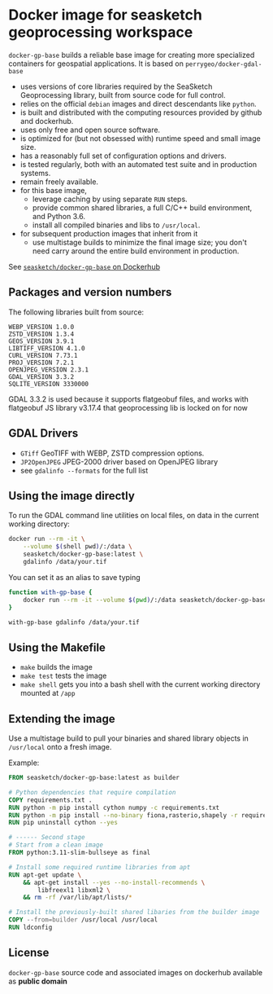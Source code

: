 # Docker image for seasketch geoprocessing workspace

`docker-gp-base` builds a reliable base image for creating more specialized containers for geospatial applications.  It is based on `perrygeo/docker-gdal-base`

- uses versions of core libraries required by the SeaSketch Geoprocessing library, built from source code for full control.
- relies on the official `debian` images and direct descendants like `python`.
- is built and distributed with the computing resources provided by github and dockerhub.
- uses only free and open source software.
- is optimized for (but not obsessed with) runtime speed and small image size.
- has a reasonably full set of configuration options and drivers.
- is tested regularly, both with an automated test suite and in production systems.
- remain freely available.
- for this base image,
  - leverage caching by using separate `RUN` steps.
  - provide common shared libraries, a full C/C++ build environment, and Python 3.6.
  - install all compiled binaries and libs to `/usr/local`.
- for subsequent production images that inherit from it
  - use multistage builds to minimize the final image size; you don't need carry around the entire build environment in production.

See [`seasketch/docker-gp-base` on Dockerhub](https://hub.docker.com/r/seasketch/docker-gp-base)

## Packages and version numbers

The following libraries built from source:

```
WEBP_VERSION 1.0.0
ZSTD_VERSION 1.3.4
GEOS_VERSION 3.9.1
LIBTIFF_VERSION 4.1.0
CURL_VERSION 7.73.1
PROJ_VERSION 7.2.1
OPENJPEG_VERSION 2.3.1
GDAL_VERSION 3.3.2
SQLITE_VERSION 3330000
```

GDAL 3.3.2 is used because it supports flatgeobuf files, and works with flatgeobuf JS library v3.17.4 that geoprocessing lib is locked on for now

## GDAL Drivers

- `GTiff` GeoTIFF with WEBP, ZSTD compression options.
- `JP2OpenJPEG` JPEG-2000 driver based on OpenJPEG library
- see `gdalinfo --formats` for the full list

## Using the image directly

To run the GDAL command line utilities on local files, on data in the current working directory:

```bash
docker run --rm -it \
    --volume $(shell pwd)/:/data \
    seasketch/docker-gp-base:latest \
    gdalinfo /data/your.tif
```

You can set it as an alias to save typing

```bash
function with-gp-base {
    docker run --rm -it --volume $(pwd)/:/data seasketch/docker-gp-base:latest "$@"
}

with-gp-base gdalinfo /data/your.tif
```

## Using the Makefile

- `make` builds the image
- `make test` tests the image
- `make shell` gets you into a bash shell with the current working directory mounted at `/app`

## Extending the image

Use a multistage build to pull your binaries and shared library objects in `/usr/local` onto a fresh image.

Example:

```Dockerfile
FROM seasketch/docker-gp-base:latest as builder

# Python dependencies that require compilation
COPY requirements.txt .
RUN python -m pip install cython numpy -c requirements.txt
RUN python -m pip install --no-binary fiona,rasterio,shapely -r requirements.txt
RUN pip uninstall cython --yes

# ------ Second stage
# Start from a clean image
FROM python:3.11-slim-bullseye as final

# Install some required runtime libraries from apt
RUN apt-get update \
    && apt-get install --yes --no-install-recommends \
        libfreexl1 libxml2 \
    && rm -rf /var/lib/apt/lists/*

# Install the previously-built shared libaries from the builder image
COPY --from=builder /usr/local /usr/local
RUN ldconfig
```

## License

`docker-gp-base` source code and associated images on dockerhub available as **public domain**
